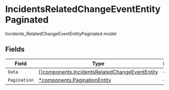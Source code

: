# IncidentsRelatedChangeEventEntityPaginated

Incidents_RelatedChangeEventEntityPaginated model


## Fields

| Field                                                                                                          | Type                                                                                                           | Required                                                                                                       | Description                                                                                                    |
| -------------------------------------------------------------------------------------------------------------- | -------------------------------------------------------------------------------------------------------------- | -------------------------------------------------------------------------------------------------------------- | -------------------------------------------------------------------------------------------------------------- |
| `Data`                                                                                                         | [][components.IncidentsRelatedChangeEventEntity](../../models/components/incidentsrelatedchangeevententity.md) | :heavy_minus_sign:                                                                                             | N/A                                                                                                            |
| `Pagination`                                                                                                   | [*components.PaginationEntity](../../models/components/paginationentity.md)                                    | :heavy_minus_sign:                                                                                             | N/A                                                                                                            |